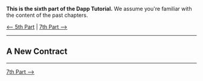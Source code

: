 **This is the sixth part of the Dapp Tutorial.** We assume you're familiar with the content of the past chapters.

[⟵ 5th Part](https://github.com/ethcore/parity/wiki/Tutorial-Part-V) | [7th Part ⟶](https://github.com/ethcore/parity/wiki/Tutorial-Part-VII)

----

## A New Contract

----

[7th Part ⟶](https://github.com/ethcore/parity/wiki/Tutorial-Part-VII)